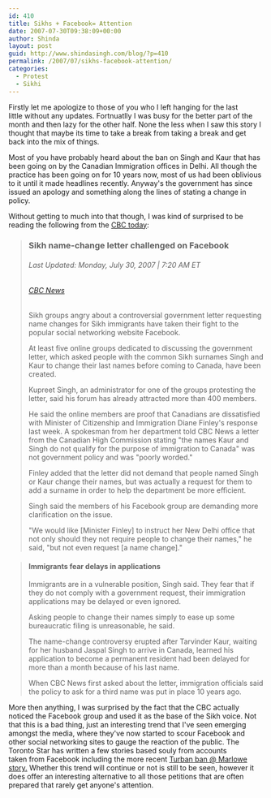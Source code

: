 ```yaml
---
id: 410
title: Sikhs + Facebook= Attention
date: 2007-07-30T09:38:09+00:00
author: Shinda
layout: post
guid: http://www.shindasingh.com/blog/?p=410
permalink: /2007/07/sikhs-facebook-attention/
categories:
  - Protest
  - Sikhi
---
```

Firstly let me apologize to those of you who I left hanging for the last little&nbsp;without any updates. Fortnuatlly I was busy for the better part of the month and then lazy for the other half. None the less when I saw this story I thought that maybe its time to take a break from taking a break and get back into the mix of things.

Most of you have probably heard about the ban on Singh and Kaur that has been going on by the Canadian Immigration offices in Delhi. All though the practice has been going on for 10 years now, most of us had been oblivious to it until it made headlines recently. Anyway's the government has since issued an apology and something along the lines of&nbsp;stating a change in policy. 

Without getting to much into that though, I was kind of surprised to be reading the following from the [CBC today](http://www.cbc.ca/canada/story/2007/07/30/facebook-namechange.html?ref=rss): 

> ### Sikh name-change letter challenged on Facebook
> 
> ###### Last Updated: Monday, July 30, 2007 | 7:20 AM ET 
> 
> ###### [CBC News](http://www.cbc.ca/news/credit.html)
> 
> Sikh groups angry about a controversial government letter requesting name changes for Sikh immigrants have taken their fight to the popular social networking website Facebook. 
> 
> At least five online groups dedicated to discussing the government letter, which asked people with the common Sikh surnames Singh and Kaur to change their last names before coming to Canada, have been created. 
> 
> Kupreet Singh, an administrator for one of the groups protesting the letter, said his forum has already attracted more than 400 members. 
> 
> He said the online members are proof that Canadians are dissatisfied with Minister of Citizenship and Immigration Diane Finley's response last week. A spokesman from her department told CBC News a letter from the Canadian High Commission stating "the names Kaur and Singh do not qualify for the purpose of immigration to Canada" was not government policy and was "poorly worded." 
> 
> Finley added that the letter did not demand&nbsp;that people named Singh or Kaur change their names, but was actually a request&nbsp;for them to add a surname in order to help the department be more efficient. 
> 
> Singh said the members of his Facebook group are demanding more clarification on the issue. 
> 
> "We would like [Minister Finley] to instruct her New Delhi office that not only should they not require people to change their names," he said, "but not even request [a name change]."
  
> 
> 
> #### Immigrants fear delays in applications
> 
> Immigrants are in a vulnerable position, Singh said. They fear that if they do not comply with a government request, their immigration applications may be delayed or even ignored. 
> 
> Asking people to change their names simply to ease up some bureaucratic filing is unreasonable, he said. 
> 
> The name-change controversy erupted after Tarvinder Kaur, waiting for her husband Jaspal Singh to arrive in Canada, learned his application to become a permanent resident had been delayed for more than a month because of his last name. 
> 
> When CBC News first asked about the letter, immigration officials said the policy to ask for a third name was put in place 10 years ago.</blockquote> 
> 
> More then anything, I was&nbsp;surprised&nbsp;by the fact that the CBC actually noticed the Facebook group and used it as the base of the Sikh voice. Not that this is a bad thing, just an interesting trend that I've seen emerging amongst the media, where they've now started to scour Facebook and other social networking sites to gauge the reaction of the public. The Toronto Star has written a few stories based souly from accounts taken&nbsp;from&nbsp;Facebook including the more recent [Turban ban @ Marlowe story.](http://www.thestar.com/article/210365)&nbsp;Whether this trend will continue or not is still to be seen, however it does offer an interesting alternative to all those petitions that are often prepared that rarely get anyone's attention.